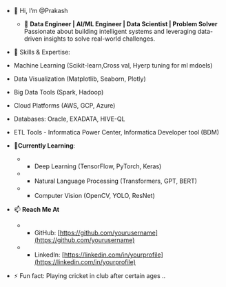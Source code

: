 - 👋 Hi, I’m @Prakash
  -  🚀 **Data Engineer | AI/ML Engineer | Data Scientist | Problem Solver**  
Passionate about building intelligent systems and leveraging data-driven insights to solve real-world challenges.
-  🧠 Skills & Expertise:
  - Machine Learning (Scikit-learn,Cross val, Hyerp tuning for ml mdoels)
  - Data Visualization (Matplotlib, Seaborn, Plotly)
  - Big Data Tools (Spark, Hadoop)
  - Cloud Platforms (AWS, GCP, Azure)
  - Databases: Oracle, EXADATA, HIVE-QL
  - ETL Tools - Informatica Power Center, Informatica Developer tool (BDM) 

- 🌱**Currently Learning**:
  - - Deep Learning (TensorFlow, PyTorch, Keras)
  - - Natural Language Processing (Transformers, GPT, BERT)
  - - Computer Vision (OpenCV, YOLO, ResNet)
  
- 📫 **Reach Me At**
  - - GitHub: [https://github.com/yourusername](https://github.com/yourusername)  
  - - LinkedIn: [https://linkedin.com/in/yourprofile](https://linkedin.com/in/yourprofile)
    
- ⚡ Fun fact: Playing cricket in club after certain ages ..
<!---
Prakash is a ✨ special ✨ repository because its `README.md` (this file) appears on your GitHub profile.
You can click the Preview link to take a look at your changes.
--->

